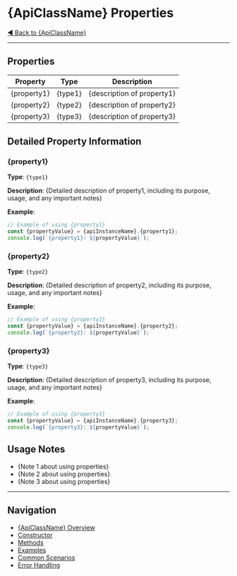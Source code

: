 # {ApiClassName} Properties

[◀ Back to {ApiClassName}](./README.md)

---

## Properties

| Property | Type | Description |
|----------|------|-------------|
| {property1} | {type1} | {description of property1} |
| {property2} | {type2} | {description of property2} |
| {property3} | {type3} | {description of property3} |

## Detailed Property Information

### {property1}

**Type**: `{type1}`

**Description**: {Detailed description of property1, including its purpose, usage, and any important notes}

**Example**:

```typescript
// Example of using {property1}
const {propertyValue} = {apiInstanceName}.{property1};
console.log(`{property1}: ${propertyValue}`);
```

### {property2}

**Type**: `{type2}`

**Description**: {Detailed description of property2, including its purpose, usage, and any important notes}

**Example**:

```typescript
// Example of using {property2}
const {propertyValue} = {apiInstanceName}.{property2};
console.log(`{property2}: ${propertyValue}`);
```

### {property3}

**Type**: `{type3}`

**Description**: {Detailed description of property3, including its purpose, usage, and any important notes}

**Example**:

```typescript
// Example of using {property3}
const {propertyValue} = {apiInstanceName}.{property3};
console.log(`{property3}: ${propertyValue}`);
```

## Usage Notes

- {Note 1 about using properties}
- {Note 2 about using properties}
- {Note 3 about using properties}

---

## Navigation

- [{ApiClassName} Overview](./README.md)
- [Constructor](./constructor.md)
- [Methods](./methods/README.md)
- [Examples](./examples.md)
- [Common Scenarios](./common-scenarios.md)
- [Error Handling](./error-handling.md) 